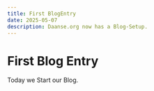 ```yaml
---
title: First BlogEntry
date: 2025-05-07
description: Daanse.org now has a Blog-Setup.
---
```


# First Blog Entry

Today we Start our Blog.
